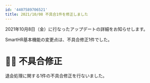 ```yaml
---
id: '4407589706521'
title: 2021/10/08 不具合1件を修正しました
---
```

2021年10月8日（金）に行なったアップデートの詳細をお知らせします。

SmartHR基本機能の変更点は、不具合修正1件でした。

# 👨‍⚕️ 不具合修正

退会処理に関する1件の不具合修正を行ないました。
